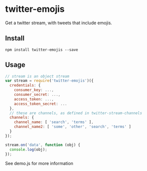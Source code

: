 # twitter-emojis

Get a twitter stream, with tweets that include emojis.

## Install

```shell
npm install twitter-emojis --save
```

## Usage

```js
// stream is an object stream
var stream = require('twitter-emojis')({
  credentials: {
    consumer_key: ...,
    consumer_secret: ...,
    access_token: ...,
    access_token_secret: ...
  },
  // these are channels, as defined in twitter-stream-channels
  channels: {
    channel_name: [ 'search', 'terms' ],
    channel_name2: [ 'some', 'other', 'search', 'terms' ]
  }
});

stream.on('data', function (obj) {
  console.log(obj);
});
```

See demo.js for more information
